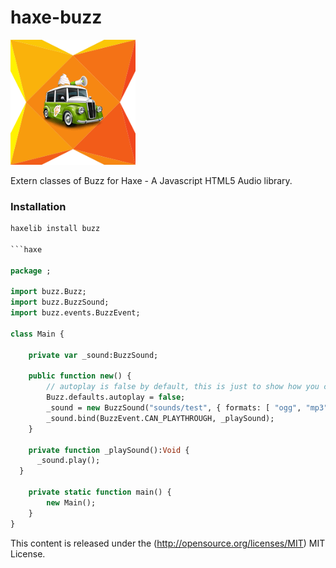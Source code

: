 haxe-buzz
=========

![haxe buzz logo](https://raw.githubusercontent.com/adireddy/haxe-buzz/master/logo.png)

Extern classes of Buzz for Haxe - A Javascript HTML5 Audio library.

### Installation ###

```haxe
haxelib install buzz

```haxe

package ;

import buzz.Buzz;
import buzz.BuzzSound;
import buzz.events.BuzzEvent;

class Main {

	private var _sound:BuzzSound;

	public function new() {
	    // autoplay is false by default, this is just to show how you can set default properties like autoplay, loop, preload, etc
  		Buzz.defaults.autoplay = false;
  		_sound = new BuzzSound("sounds/test", { formats: [ "ogg", "mp3" ], preload: true });
  		_sound.bind(BuzzEvent.CAN_PLAYTHROUGH, _playSound);
	}
	
	private function _playSound():Void {
      _sound.play();
  }

	private static function main() {
		new Main();
	}
}
```

This content is released under the (http://opensource.org/licenses/MIT) MIT License.
